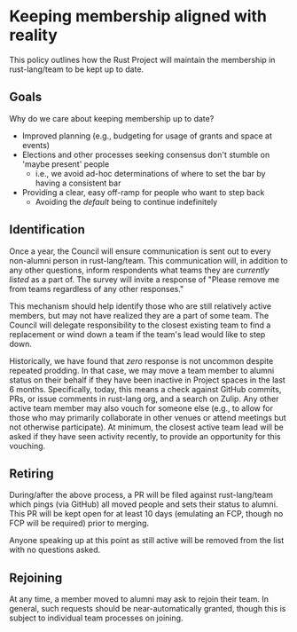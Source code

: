 # Keeping membership aligned with reality

This policy outlines how the Rust Project will maintain the membership in rust-lang/team to be kept up to date.

## Goals

Why do we care about keeping membership up to date?

* Improved planning (e.g., budgeting for usage of grants and space at events)
* Elections and other processes seeking consensus don't stumble on 'maybe present' people
  * i.e., we avoid ad-hoc determinations of where to set the bar by having a consistent bar
* Providing a clear, easy off-ramp for people who want to step back
  * Avoiding the *default* being to continue indefinitely

## Identification

Once a year, the Council will ensure communication is sent out to every
non-alumni person in rust-lang/team. This communication will, in addition to
any other questions, inform respondents what teams they are *currently listed*
as a part of. The survey will invite a response of "Please remove me from
<blank> teams regardless of any other responses."

This mechanism should help identify those who are still relatively active
members, but may not have realized they are a part of some team. The Council
will delegate responsibility to the closest existing team to find a replacement
or wind down a team if the team's lead would like to step down.

Historically, we have found that *zero* response is not uncommon despite
repeated prodding. In that case, we may move a team member to alumni status on
their behalf if they have been inactive in Project spaces in the last 6 months.
Specifically, today, this means a check against GitHub commits, PRs, or issue
comments in rust-lang org, and a search on Zulip. Any other active team member
may also vouch for someone else (e.g., to allow for those who may primarily
collaborate in other venues or attend meetings but not otherwise participate).
At minimum, the closest active team lead will be asked if they have seen
activity recently, to provide an opportunity for this vouching.

## Retiring

During/after the above process, a PR will be filed against rust-lang/team which
pings (via GitHub) all moved people and sets their status to alumni. This PR
will be kept open for at least 10 days (emulating an FCP, though no FCP will be
required) prior to merging.

Anyone speaking up at this point as still active will be removed from the list
with no questions asked.

## Rejoining

At any time, a member moved to alumni may ask to rejoin their team. In general,
such requests should be near-automatically granted, though this is subject to
individual team processes on joining.

